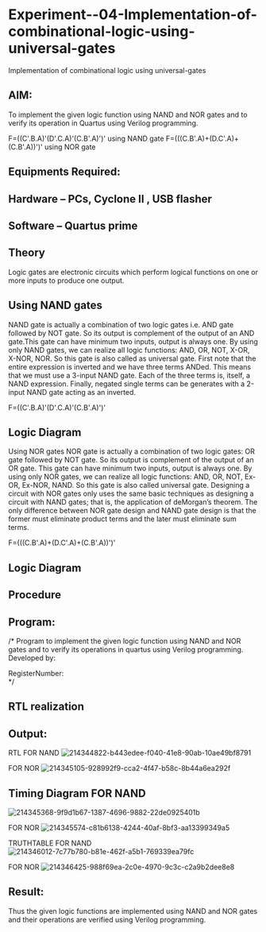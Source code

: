 # Experiment--04-Implementation-of-combinational-logic-using-universal-gates
Implementation of combinational logic using universal-gates
 
## AIM:
To implement the given logic function using NAND and NOR gates and to verify its operation in Quartus using Verilog programming.

F=((C'.B.A)'(D'.C.A)'(C.B'.A)')' using NAND gate
F=(((C.B'.A)+(D.C'.A)+(C.B'.A))')' using NOR gate
## Equipments Required:
## Hardware – PCs, Cyclone II , USB flasher
## Software – Quartus prime


## Theory
Logic gates are electronic circuits which perform logical functions on one or more inputs to produce one output. 

## Using NAND gates
NAND gate is actually a combination of two logic gates i.e. AND gate followed by NOT gate. So its output is complement of the output of an AND gate.This gate can have minimum two inputs, output is always one. By using only NAND gates, we can realize all logic functions: AND, OR, NOT, X-OR, X-NOR, NOR. So this gate is also called as universal gate. First note that the entire expression is inverted and we have three terms ANDed. This means that we must use a 3-input NAND gate. Each of the three terms is, itself, a NAND expression. Finally, negated single terms can be generates with a 2-input NAND gate acting as an inverted.

F=((C'.B.A)'(D'.C.A)'(C.B'.A)')'

## Logic Diagram

Using NOR gates
NOR gate is actually a combination of two logic gates: OR gate followed by NOT gate. So its output is complement of the output of an OR gate. This gate can have minimum two inputs, output is always one. By using only NOR gates, we can realize all logic functions: AND, OR, NOT, Ex-OR, Ex-NOR, NAND. So this gate is also called universal gate. Designing a circuit with NOR gates only uses the same basic techniques as designing a circuit with NAND gates; that is, the application of deMorgan’s theorem. The only difference between NOR gate design and NAND gate design is that the former must eliminate product terms and the later must eliminate sum terms.

F=(((C.B'.A)+(D.C'.A)+(C.B'.A))')'

## Logic Diagram
## Procedure
## Program:
/*
Program to implement the given logic function using NAND and NOR gates and to verify its operations in quartus using Verilog programming.
Developed by: 

RegisterNumber:  
*/
## RTL realization

## Output:

RTL FOR NAND
![214344822-b443edee-f040-41e8-90ab-10ae49bf8791](https://user-images.githubusercontent.com/119475762/214614229-6b28cf4f-8a45-40db-b3a5-86b47659f6f3.png)

FOR NOR
![214345105-928992f9-cca2-4f47-b58c-8b44a6ea292f](https://user-images.githubusercontent.com/119475762/214614435-54eecb9b-a758-430e-a37f-97aeba2482cd.png)

## Timing Diagram FOR NAND
![214345368-9f9d1b67-1387-4696-9882-22de0925401b](https://user-images.githubusercontent.com/119475762/214614650-d478968f-dcaa-4a28-a775-8be5f071c130.png)

FOR NOR
![214345574-c81b6138-4244-40af-8bf3-aa13399349a5](https://user-images.githubusercontent.com/119475762/214614764-21977842-99d8-4707-a52e-cfbfc76311f4.png)

TRUTHTABLE FOR NAND
![214346012-7c77b780-b81e-462f-a5b1-769339ea79fc](https://user-images.githubusercontent.com/119475762/214614963-60604996-7d95-4f8d-b178-cdca58aeaac1.png)

FOR NOR
![214346425-988f69ea-2c0e-4970-9c3c-c2a9b2dee8e8](https://user-images.githubusercontent.com/119475762/214615018-1993ee44-eb45-4f1f-aa20-9fb3f56f476d.png)

## Result:
Thus the given logic functions are implemented using NAND and NOR gates and their operations are verified using Verilog programming.
